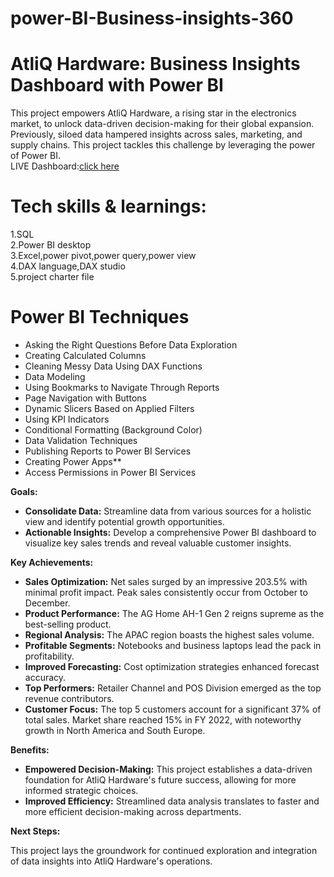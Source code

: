 # power-BI-Business-insights-360
# AtliQ Hardware: Business Insights Dashboard with Power BI

This project empowers AtliQ Hardware, a rising star in the electronics market, to unlock data-driven decision-making for their global expansion. Previously, siloed data hampered insights across sales, marketing, and supply chains. This project tackles this challenge by leveraging the power of Power BI.<br>
LIVE Dashboard:[click here](https://app.powerbi.com/view?r=eyJrIjoiZmI4OWQ1OTEtYzE3NC00NTkzLTllZWUtZjQwM2RkNDczOTA1IiwidCI6ImM2ZTU0OWIzLTVmNDUtNDAzMi1hYWU5LWQ0MjQ0ZGM1YjJjNCJ9)
# Tech skills & learnings:
 1.SQL   <br>
 2.Power BI desktop    <br>
 3.Excel,power pivot,power query,power view     <br>
 4.DAX language,DAX studio    <br>
 5.project charter file    <br>
 
# Power BI Techniques

  - Asking the Right Questions Before Data Exploration
  - Creating Calculated Columns
  - Cleaning Messy Data Using DAX Functions
  - Data Modeling
  - Using Bookmarks to Navigate Through Reports
  - Page Navigation with Buttons
  - Dynamic Slicers Based on Applied Filters
  - Using KPI Indicators
  - Conditional Formatting (Background Color)
  - Data Validation Techniques
  - Publishing Reports to Power BI Services
  - Creating Power Apps**
  - Access Permissions in Power BI Services

**Goals:**

* **Consolidate Data:** Streamline data from various sources for a holistic view and identify potential growth opportunities.
* **Actionable Insights:**  Develop a comprehensive Power BI dashboard to visualize key sales trends and reveal valuable customer insights.

**Key Achievements:**

* **Sales Optimization:** Net sales surged by an impressive 203.5% with minimal profit impact. Peak sales consistently occur from October to December.
* **Product Performance:** The AG Home AH-1 Gen 2 reigns supreme as the best-selling product.
* **Regional Analysis:** The APAC region boasts the highest sales volume.
* **Profitable Segments:** Notebooks and business laptops lead the pack in profitability.
* **Improved Forecasting:** Cost optimization strategies enhanced forecast accuracy.
* **Top Performers:** Retailer Channel and POS Division emerged as the top revenue contributors.
* **Customer Focus:** The top 5 customers account for a significant 37% of total sales. Market share reached 15% in FY 2022, with noteworthy growth in North America and South Europe.

**Benefits:**

* **Empowered Decision-Making:** This project establishes a data-driven foundation for AtliQ Hardware's future success, allowing for more informed strategic choices.
* **Improved Efficiency:** Streamlined data analysis translates to faster and more efficient decision-making across departments.

**Next Steps:**

This project lays the groundwork for continued exploration and integration of data insights into AtliQ Hardware's operations.
